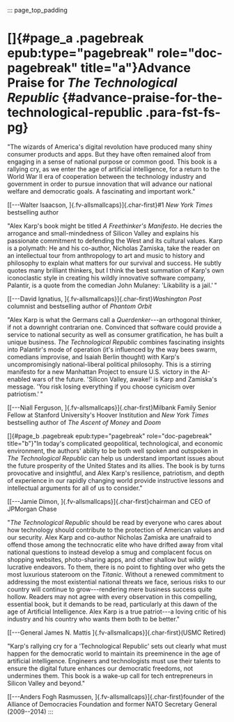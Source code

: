 ::: page_top_padding
# []{#page_a .pagebreak epub:type="pagebreak" role="doc-pagebreak" title="a"}Advance Praise for *The Technological Republic* {#advance-praise-for-the-technological-republic .para-fst-fs-pg}

"The wizards of America's digital revolution have produced many shiny
consumer products and apps. But they have often remained aloof from
engaging in a sense of national purpose or common good. This book is a
rallying cry, as we enter the age of artificial intelligence, for a
return to the World War II era of cooperation between the technology
industry and government in order to pursue innovation that will advance
our national welfare and democratic goals. A fascinating and important
work."

[[---Walter Isaacson, ]{.fv-allsmallcaps}]{.char-first}#1 *New York
Times* bestselling author

"Alex Karp's book might be titled *A Freethinker's Manifesto*. He
decries the arrogance and small-mindedness of Silicon Valley and
explains his passionate commitment to defending the West and its
cultural values. Karp is a polymath: He and his co-author, Nicholas
Zamiska, take the reader on an intellectual tour from anthropology to
art and music to history and philosophy to explain what matters for our
survival and success. He subtly quotes many brilliant thinkers, but I
think the best summation of Karp's own iconoclastic style in creating
his wildly innovative software company, Palantir, is a quote from the
comedian John Mulaney: 'Likability is a jail.' "

[[---David Ignatius, ]{.fv-allsmallcaps}]{.char-first}*Washington Post*
columnist and bestselling author of *Phantom Orbit*

"Alex Karp is what the Germans call a *Querdenker*---an orthogonal
thinker, if not a downright contrarian one. Convinced that software
could provide a service to national security as well as consumer
gratification, he has built a unique business. *The Technological
Republic* combines fascinating insights into Palantir's mode of
operation (it's influenced by the way bees swarm, comedians improvise,
and Isaiah Berlin thought) with Karp's uncompromisingly national-liberal
political philosophy. This is a stirring manifesto for a new Manhattan
Project to ensure U.S. victory in the AI-enabled wars of the future.
'Silicon Valley, awake!' is Karp and Zamiska's message. 'You risk losing
everything if you choose cynicism over patriotism.' "

[[---Niall Ferguson, ]{.fv-allsmallcaps}]{.char-first}Milbank Family
Senior Fellow at Stanford University's Hoover Institution and *New York
Times* bestselling author of *The Ascent of Money* and *Doom*

[]{#page_b .pagebreak epub:type="pagebreak" role="doc-pagebreak"
title="b"}"In today's complicated geopolitical, technological, and
economic environment, the authors' ability to be both well spoken and
outspoken in *The Technological Republic* can help us understand
important issues about the future prosperity of the United States and
its allies. The book is by turns provocative and insightful, and Alex
Karp's resilience, patriotism, and depth of experience in our rapidly
changing world provide instructive lessons and intellectual arguments
for all of us to consider."

[[---Jamie Dimon, ]{.fv-allsmallcaps}]{.char-first}chairman and CEO of
JPMorgan Chase

"*The Technological Republic* should be read by everyone who cares about
how technology should contribute to the protection of American values
and our security. Alex Karp and co-author Nicholas Zamiska are unafraid
to offend those among the technocratic elite who have drifted away from
vital national questions to instead develop a smug and complacent focus
on shopping websites, photo-sharing apps, and other shallow but wildly
lucrative endeavors. To them, there is no point to fighting over who
gets the most luxurious stateroom on the *Titanic*. Without a renewed
commitment to addressing the most existential national threats we face,
serious risks to our country will continue to grow---rendering mere
business success quite hollow. Readers may not agree with every
observation in this compelling, essential book, but it demands to be
read, particularly at this dawn of the age of Artificial Intelligence.
Alex Karp is a true patriot---a loving critic of his industry and his
country who wants them both to be better."

[[---General James N. Mattis ]{.fv-allsmallcaps}]{.char-first}(USMC
Retired)

"Karp's rallying cry for a 'Technological Republic' sets out clearly
what must happen for the democratic world to maintain its preeminence in
the age of artificial intelligence. Engineers and technologists must use
their talents to ensure the digital future enhances our democratic
freedoms, not undermines them. This book is a wake-up call for tech
entrepreneurs in Silicon Valley and beyond."

[[---Anders Fogh Rasmussen, ]{.fv-allsmallcaps}]{.char-first}founder of
the Alliance of Democracies Foundation and former NATO Secretary General
(2009--2014)
:::
